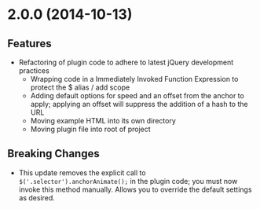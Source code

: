 # 2.0.0 (2014-10-13)

## Features

- Refactoring of plugin code to adhere to latest jQuery development practices
  - Wrapping code in a Immediately Invoked Function Expression to protect the $ alias / add scope
  - Adding default options for speed and an offset from the anchor to apply; applying an offset will suppress the
  addition of a hash to the URL
  - Moving example HTML into its own directory
  - Moving plugin file into root of project
  
## Breaking Changes

- This update removes the explicit call to `$('.selector').anchorAnimate();` in the plugin code; you must
now invoke this method manually. Allows you to override the default settings as desired.